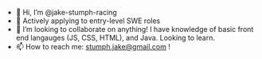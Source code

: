 - 👋 Hi, I’m @jake-stumph-racing
- 👀 Actively applying to entry-level SWE roles
- 💞️ I’m looking to collaborate on anything! I have knowledge of basic front end langauges (JS, CSS, HTML), and Java. Looking to learn.
- 📫 How to reach me: stumph.jake@gmail.com !

